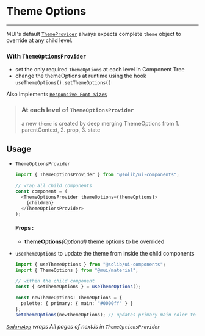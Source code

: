 # Theme Options

---

MUI's default [`ThemeProvider`](https://mui.com/material-ui/customization/theming/#theme-provider) always expects complete `theme` object to override at any child level.

### With `ThemeOptionsProvider`

- set the only required `ThemeOptions` at each level in Component Tree
- change the themeOptions at runtime using the hook `useThemeOptions().setThemeOptions()`

Also Implements [`Responsive Font Sizes`](https://mui.com/material-ui/customization/typography/#responsive-font-sizes)

> ### At each level of `ThemeOptionsProvider`
>
> a new `theme` is created by deep merging ThemeOptions from 1. parentContext, 2. prop, 3. state

## Usage

- `ThemeOptionsProvider`

  ```typescript
  import { ThemeOptionsProvider } from "@solib/ui-components";

  // wrap all child components
  const component = (
    <ThemeOptionsProvider themeOptions={themeOptions}>
      {children}
    </ThemeOptionsProvider>
  );
  ```

  #### Props :

  - **themeOptions**_(Optional)_ theme options to be overrided

- `useThemeOptions` to update the theme from inside the child components

  ```typescript
  import { useThemeOptions } from "@solib/ui-components";
  import { ThemeOptions } from "@mui/material";

  // within the child component
  const { setThemeOptions } = useThemeOptions();

  const newThemeOptions: ThemeOptions = {
    palette: { primary: { main: "#0000ff" } }
  };
  setThemeOptions(newThemeOptions); // updates primary main color to "#0000ff"
  ```

_[`SodaruApp`](./sodaru-app) wraps All pages of nextJs in `ThemeOptionsProvider`_
